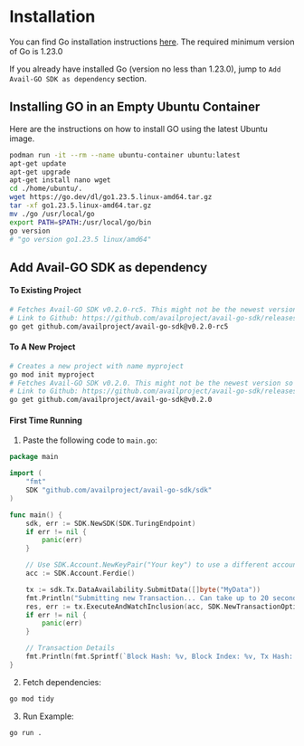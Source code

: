 # Installation

You can find Go installation instructions [here](https://go.dev/doc/install). The required minimum version of Go is 1.23.0

If you already have installed Go (version no less than 1.23.0), jump to `Add Avail-GO SDK as dependency`  section.

## Installing GO in an Empty Ubuntu Container
Here are the instructions on how to install GO using the latest Ubuntu image.

```bash
podman run -it --rm --name ubuntu-container ubuntu:latest
apt-get update
apt-get upgrade
apt-get install nano wget
cd ./home/ubuntu/.
wget https://go.dev/dl/go1.23.5.linux-amd64.tar.gz
tar -xf go1.23.5.linux-amd64.tar.gz
mv ./go /usr/local/go
export PATH=$PATH:/usr/local/go/bin
go version
# "go version go1.23.5 linux/amd64"
```
## Add Avail-GO SDK as dependency 

#### To Existing Project

```bash
# Fetches Avail-GO SDK v0.2.0-rc5. This might not be the newest version so make sure to check out the latest github avail-go-sdk release.
# Link to Github: https://github.com/availproject/avail-go-sdk/releases
go get github.com/availproject/avail-go-sdk@v0.2.0-rc5
```

#### To A New Project

```bash
# Creates a new project with name myproject
go mod init myproject
# Fetches Avail-GO SDK v0.2.0. This might not be the newest version so make sure to check out the latest github avail-go-sdk release.
# Link to Github: https://github.com/availproject/avail-go-sdk/releases
go get github.com/availproject/avail-go-sdk@v0.2.0
```

#### First Time Running

1. Paste the following code to `main.go`:
```go
package main

import (
	"fmt"
	SDK "github.com/availproject/avail-go-sdk/sdk"
)

func main() {
	sdk, err := SDK.NewSDK(SDK.TuringEndpoint)
	if err != nil {
		panic(err)
	}

	// Use SDK.Account.NewKeyPair("Your key") to use a different account than Ferdie
	acc := SDK.Account.Ferdie()

	tx := sdk.Tx.DataAvailability.SubmitData([]byte("MyData"))
	fmt.Println("Submitting new Transaction... Can take up to 20 seconds")
	res, err := tx.ExecuteAndWatchInclusion(acc, SDK.NewTransactionOptions().WithAppId(1))
	if err != nil {
		panic(err)
	}

	// Transaction Details
	fmt.Println(fmt.Sprintf(`Block Hash: %v, Block Index: %v, Tx Hash: %v, Tx Index: %v`, res.BlockHash.ToHexWith0x(), res.BlockNumber, res.TxHash.ToHexWith0x(), res.TxIndex))
}
```

2. Fetch dependencies:
```bash
go mod tidy
```

3. Run Example:
```bash
go run .
```
